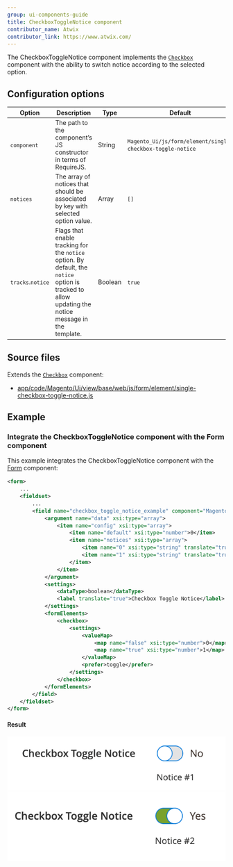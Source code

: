 ```yaml
---
group: ui-components-guide
title: CheckboxToggleNotice component
contributor_name: Atwix
contributor_link: https://www.atwix.com/
---
```


The CheckboxToggleNotice component implements the [`Checkbox`](checkbox.md) component with the ability to switch notice according to the selected option.

## Configuration options

| Option | Description | Type | Default |
| --- | --- | --- | --- |
| `component` | The path to the component’s JS constructor in terms of RequireJS. | String | `Magento_Ui/js/form/element/single-checkbox-toggle-notice` |
| `notices` | The array of notices that should be associated by key with selected option value. | Array | `[]` |
| `tracks`.`notice` | Flags that enable tracking for the `notice` option. By default, the `notice` option is tracked to allow updating the notice message in the template. | Boolean | `true` |

## Source files

Extends the [`Checkbox`](checkbox.md) component:

-  [app/code/Magento/Ui/view/base/web/js/form/element/single-checkbox-toggle-notice.js](https://github.com/magento/magento2/blob/2.4/app/code/Magento/Ui/view/base/web/js/form/element/single-checkbox-toggle-notice.js)

## Example

### Integrate the CheckboxToggleNotice component with the Form component

This example integrates the CheckboxToggleNotice component with the [Form](form.md) component:

```xml
<form>
    ...
    <fieldset>
        ...
        <field name="checkbox_toggle_notice_example" component="Magento_Ui/js/form/element/single-checkbox-toggle-notice" formElement="checkbox">
            <argument name="data" xsi:type="array">
                <item name="config" xsi:type="array">
                    <item name="default" xsi:type="number">0</item>
                    <item name="notices" xsi:type="array">
                        <item name="0" xsi:type="string" translate="true">Notice #1</item>
                        <item name="1" xsi:type="string" translate="true">Notice #2</item>
                    </item>
                </item>
            </argument>
            <settings>
                <dataType>boolean</dataType>
                <label translate="true">Checkbox Toggle Notice</label>
            </settings>
            <formElements>
                <checkbox>
                    <settings>
                        <valueMap>
                            <map name="false" xsi:type="number">0</map>
                            <map name="true" xsi:type="number">1</map>
                        </valueMap>
                        <prefer>toggle</prefer>
                    </settings>
                </checkbox>
            </formElements>
        </field>
    </fieldset>
</form>
```

#### Result

![CheckboxToggleNotice with Selected Option #1 Component Example](../_images/ui-components/checkbox-toggle-notice-1-result.png)
![CheckboxToggleNotice with Selected Option #2 Component Example](../_images/ui-components/checkbox-toggle-notice-2-result.png)
